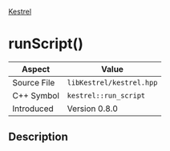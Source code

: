 [Kestrel](index)
# runScript()
| Aspect | Value |
| --- | --- |
| Source File | `libKestrel/kestrel.hpp` |
| C++ Symbol | `kestrel::run_script` |
| Introduced | Version 0.8.0 |
## Description


